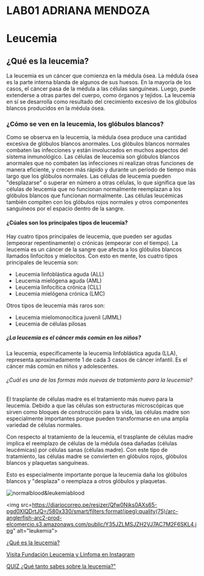 # LAB01 ADRIANA MENDOZA

<!DOCTYPE html>
<html>
<head>
</head>
<body>

<h1>Leucemia</h1>

<h2>¿Qué es la leucemia?</h2>

<p1>La leucemia es un cáncer que comienza en la médula ósea. La médula ósea es la parte interna blanda de algunos de sus huesos. En la mayoría de los casos, el cáncer pasa de la médula a las células sanguíneas. Luego, puede extenderse a otras partes del cuerpo, como órganos y tejidos. La leucemia en sí se desarrolla como resultado del crecimiento excesivo de los glóbulos blancos producidos en la médula ósea.
</p1>
<h3>¿Cómo se ven en la leucemia, los glóbulos blancos?</h3>

<p>Como se observa en la leucemia, la médula ósea produce una cantidad excesiva de glóbulos blancos anormales. Los glóbulos blancos normales combaten las infecciones y están involucrados en muchos aspectos del sistema inmunológico. Las células de leucemia son glóbulos blancos anormales que no combaten las infecciones ni realizan otras funciones de manera eficiente, y crecen más rápido y durante un período de tiempo más largo que los glóbulos normales. Las células de leucemia pueden "desplazarse" o superar en número a otras células, lo que significa que las células de leucemia que no funcionan normalmente reemplazan a los glóbulos blancos que funcionan normalmente. Las células leucémicas también compiten con los glóbulos rojos normales y otros componentes sanguíneos por el espacio dentro de la sangre.</p>

<h4>¿Cúales son los principales tipos de leucemia?</h4>

<p>Hay cuatro tipos principales de leucemia, que pueden ser agudas (empeorar repentinamente) o crónicas (empeorar con el tiempo). La leucemia es un cáncer de la sangre que afecta a los glóbulos blancos llamados linfocitos y mielocitos. Con esto en mente, los cuatro tipos principales de leucemia son:

- Leucemia linfoblástica aguda (ALL)
- Leucemia mielógena aguda (AML)
- Leucemia linfocítica crónica (CLL)
- Leucemia mielógena crónica (LMC)

Otros tipos de leucemia más raros son:
- Leucemia mielomonocítica juvenil (JMML)
- Leucemia de células pilosas
</p>

<h5>¿La leucemia es el cáncer más común en los niños?</h5>

<p>La leucemia, específicamente la leucemia linfoblástica aguda (LLA), representa aproximadamente 1 de cada 3 casos de cáncer infantil. Es el cáncer más común en niños y adolescentes.</p>

<h6>¿Cuál es una de las formas más nuevas de tratamiento para la leucemia?</h6>

<p>El trasplante de células madre es el tratamiento más nuevo para la leucemia. Debido a que las células son estructuras microscópicas que sirven como bloques de construcción para la vida, las células madre son especialmente importantes porque pueden transformarse en una amplia variedad de células normales.

Con respecto al tratamiento de la leucemia, el trasplante de células madre implica el reemplazo de células de la médula ósea dañadas (células leucémicas) por células sanas (células madre). Con este tipo de tratamiento, las células madre se convierten en glóbulos rojos, glóbulos blancos y plaquetas sanguíneas.

Esto es especialmente importante porque la leucemia daña los glóbulos blancos y "desplaza" o reemplaza a otros glóbulos y plaquetas.
</p>
</body>
</html>

<img src="https://www.redaccionmedica.com/images/enfermedades/leucemias.jpg
" alt="normalblood&leukemiablood">

<img src=https://diariocorreo.pe/resizer/Qfw0Njks0AXs65-pgd0XIQDrtJQ=/580x330/smart/filters:format(jpeg):quality(75)/arc-anglerfish-arc2-prod-elcomercio.s3.amazonaws.com/public/Y35JZLMSJZH2VJ7AC7M2F6SKL4.jpg" alt="leukemia">

<a href="https://youtu.be/oY1Rmg17Qys">¿Qué es la leucemia?</a>
                                      
<a href="https://www.instagram.com/funcolombiana/?hl=es-la">Visita Fundación Leucemia y Linfoma en Instagram</a>           
                                                           
<a href="https://forms.gle/RBHv7pdFko1XyhZw5">QUIZ ¿Qué tanto sabes sobre la leucemia?"</a>                                             
